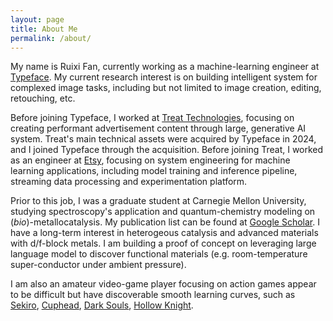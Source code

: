 ```yaml
---
layout: page
title: About Me
permalink: /about/
---
```



My name is Ruixi Fan, currently working as a machine-learning engineer at [Typeface](https://www.typeface.ai/). My current research interest is on building 
intelligent system for complexed image tasks, including but not limited to image creation, editing, retouching, etc. 

Before joining Typeface, I worked at [Treat Technologies](https://www.trytreat.io/), 
focusing on creating performant advertisement content through large, generative AI system. Treat's main technical assets were acquired by Typeface in 2024,
and I joined Typeface through the acquisition. Before joining Treat, I worked as an engineer at [Etsy](https://www.etsy.com/), focusing on system engineering for machine learning applications, including model training and inference pipeline, streaming data processing and experimentation platform.  

Prior to this job, I was a graduate student at Carnegie Mellon University, studying spectroscopy's application and
quantum-chemistry modeling on (*bio*)-metallocatalysis. My publication list can be found at
[Google Scholar](https://scholar.google.com/citations?user=4m5guE0AAAAJ). I have a long-term interest in heterogeous 
catalysis and advanced materials with d/f-block metals. I am building a proof of concept on leveraging large language 
model to discover functional materials (e.g. room-temperature super-conductor under ambient pressure). 

I am also an amateur video-game player focusing on action games appear to be difficult but have discoverable smooth learning curves, 
such as [Sekiro](https://www.sekirothegame.com/content/atvi/sekiro/web/en/home.html), [Cuphead](http://www.cupheadgame.com/),
[Dark Souls](https://en.wikipedia.org/wiki/Dark_Souls), [Hollow Knight](https://en.wikipedia.org/wiki/Hollow_Knight).

